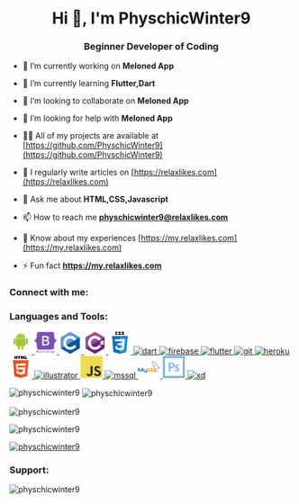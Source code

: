 <h1 align="center">Hi 👋, I'm PhyschicWinter9</h1>
<h3 align="center">Beginner Developer of Coding</h3>



- 🔭 I’m currently working on **Meloned App**

- 🌱 I’m currently learning **Flutter,Dart**

- 👯 I’m looking to collaborate on **Meloned App**

- 🤝 I’m looking for help with **Meloned App**

- 👨‍💻 All of my projects are available at [https://github.com/PhyschicWinter9](https://github.com/PhyschicWinter9)

- 📝 I regularly write articles on [https://relaxlikes.com](https://relaxlikes.com)

- 💬 Ask me about **HTML,CSS,Javascript**

- 📫 How to reach me **physchicwinter9@relaxlikes.com**

- 📄 Know about my experiences [https://my.relaxlikes.com](https://my.relaxlikes.com)

- ⚡ Fun fact **https://my.relaxlikes.com**

<h3 align="left">Connect with me:</h3>
<p align="left">
</p>

<h3 align="left">Languages and Tools:</h3>
<p align="left"> <a href="https://developer.android.com" target="_blank" rel="noreferrer"> <img src="https://raw.githubusercontent.com/devicons/devicon/master/icons/android/android-original-wordmark.svg" alt="android" width="40" height="40"/> </a> <a href="https://getbootstrap.com" target="_blank" rel="noreferrer"> <img src="https://raw.githubusercontent.com/devicons/devicon/master/icons/bootstrap/bootstrap-plain-wordmark.svg" alt="bootstrap" width="40" height="40"/> </a> <a href="https://www.cprogramming.com/" target="_blank" rel="noreferrer"> <img src="https://raw.githubusercontent.com/devicons/devicon/master/icons/c/c-original.svg" alt="c" width="40" height="40"/> </a> <a href="https://www.w3schools.com/cs/" target="_blank" rel="noreferrer"> <img src="https://raw.githubusercontent.com/devicons/devicon/master/icons/csharp/csharp-original.svg" alt="csharp" width="40" height="40"/> </a> <a href="https://www.w3schools.com/css/" target="_blank" rel="noreferrer"> <img src="https://raw.githubusercontent.com/devicons/devicon/master/icons/css3/css3-original-wordmark.svg" alt="css3" width="40" height="40"/> </a> <a href="https://dart.dev" target="_blank" rel="noreferrer"> <img src="https://www.vectorlogo.zone/logos/dartlang/dartlang-icon.svg" alt="dart" width="40" height="40"/> </a> <a href="https://firebase.google.com/" target="_blank" rel="noreferrer"> <img src="https://www.vectorlogo.zone/logos/firebase/firebase-icon.svg" alt="firebase" width="40" height="40"/> </a> <a href="https://flutter.dev" target="_blank" rel="noreferrer"> <img src="https://www.vectorlogo.zone/logos/flutterio/flutterio-icon.svg" alt="flutter" width="40" height="40"/> </a> <a href="https://git-scm.com/" target="_blank" rel="noreferrer"> <img src="https://www.vectorlogo.zone/logos/git-scm/git-scm-icon.svg" alt="git" width="40" height="40"/> </a> <a href="https://heroku.com" target="_blank" rel="noreferrer"> <img src="https://www.vectorlogo.zone/logos/heroku/heroku-icon.svg" alt="heroku" width="40" height="40"/> </a> <a href="https://www.w3.org/html/" target="_blank" rel="noreferrer"> <img src="https://raw.githubusercontent.com/devicons/devicon/master/icons/html5/html5-original-wordmark.svg" alt="html5" width="40" height="40"/> </a> <a href="https://www.adobe.com/in/products/illustrator.html" target="_blank" rel="noreferrer"> <img src="https://www.vectorlogo.zone/logos/adobe_illustrator/adobe_illustrator-icon.svg" alt="illustrator" width="40" height="40"/> </a> <a href="https://developer.mozilla.org/en-US/docs/Web/JavaScript" target="_blank" rel="noreferrer"> <img src="https://raw.githubusercontent.com/devicons/devicon/master/icons/javascript/javascript-original.svg" alt="javascript" width="40" height="40"/> </a> <a href="https://www.microsoft.com/en-us/sql-server" target="_blank" rel="noreferrer"> <img src="https://www.svgrepo.com/show/303229/microsoft-sql-server-logo.svg" alt="mssql" width="40" height="40"/> </a> <a href="https://www.mysql.com/" target="_blank" rel="noreferrer"> <img src="https://raw.githubusercontent.com/devicons/devicon/master/icons/mysql/mysql-original-wordmark.svg" alt="mysql" width="40" height="40"/> </a> <a href="https://www.photoshop.com/en" target="_blank" rel="noreferrer"> <img src="https://raw.githubusercontent.com/devicons/devicon/master/icons/photoshop/photoshop-line.svg" alt="photoshop" width="40" height="40"/> </a> <a href="https://www.adobe.com/products/xd.html" target="_blank" rel="noreferrer"> <img src="https://cdn.worldvectorlogo.com/logos/adobe-xd.svg" alt="xd" width="40" height="40"/> </a> </p>

<p><img align="left" src="https://github-readme-stats.vercel.app/api/top-langs?username=physchicwinter9&show_icons=true&locale=en&layout=compact" alt="physchicwinter9" /></p>

<p>&nbsp;<img align="center" src="https://github-readme-stats.vercel.app/api?username=physchicwinter9&show_icons=true&locale=en" alt="physchicwinter9" /></p>

<p><img align="center" src="https://github-readme-streak-stats.herokuapp.com/?user=physchicwinter9&" alt="physchicwinter9" /></p>


<p align="left"> <img src="https://komarev.com/ghpvc/?username=physchicwinter9&label=Profile%20views&color=0e75b6&style=flat" alt="physchicwinter9" /> </p>

<p align="left"> <a href="https://github.com/ryo-ma/github-profile-trophy"><img src="https://github-profile-trophy.vercel.app/?username=physchicwinter9" alt="physchicwinter9" /></a> </p>

<h3 align="left">Support:</h3>
<p><a href="https://ko-fi.com/physchicwinter9"> <img align="left" src="https://cdn.ko-fi.com/cdn/kofi3.png?v=3" height="50" width="210" alt="physchicwinter9" /></a></p><br><br>

